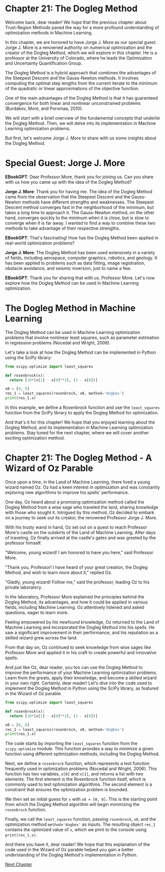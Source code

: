 # Chapter 21: The Dogleg Method

Welcome back, dear reader! We hope that the previous chapter about Trust-Region Methods paved the way for a more profound understanding of optimization methods in Machine Learning.

In this chapter, we are honored to have Jorge J. More as our special guest. Jorge J. More is a renowned authority on numerical optimization and the creator of the Dogleg Method, which we will explore in this chapter. He is a professor at the University of Colorado, where he leads the Optimization and Uncertainty Quantification Group.

The Dogleg Method is a hybrid approach that combines the advantages of the Steepest Descent and the Gauss-Newton methods. It involves computing the optimal step lengths from the current iterate to the minimum of the quadratic or linear approximations of the objective function. 

One of the main advantages of the Dogleg Method is that it has guaranteed convergence for both linear and nonlinear unconstrained problems (Burdakov, More, and Poromaa, 2010).

We will start with a brief overview of the fundamental concepts that underlie the Dogleg Method. Then, we will delve into its implementation in Machine Learning optimization problems.

But first, let's welcome Jorge J. More to share with us some insights about the Dogleg Method.

# Special Guest: Jorge J. More

**EBookGPT**: Dear Professor More, thank you for joining us. Can you share with us how you came up with the idea of the Dogleg Method?

**Jorge J. More**: Thank you for having me. The idea of the Dogleg Method came from the observation that the Steepest Descent and the Gauss-Newton methods have different strengths and weaknesses. The Steepest Descent method converges fast in the neighborhood of the minimum, but takes a long time to approach it. The Gauss-Newton method, on the other hand, converges quickly to the minimum when it is close, but is slow to converge when it is far away. I wanted to find a way to combine these two methods to take advantage of their respective strengths.

**EBookGPT**: That's fascinating! How has the Dogleg Method been applied in real-world optimization problems?

**Jorge J. More**: The Dogleg Method has been used extensively in a variety of fields, including aerospace, computer graphics, robotics, and geology. It has been applied to problems such as data fitting, image registration, obstacle avoidance, and seismic inversion, just to name a few.

**EBookGPT**: Thank you for sharing that with us, Professor More. Let's now explore how the Dogleg Method can be used in Machine Learning optimization.

# The Dogleg Method in Machine Learning

The Dogleg Method can be used in Machine Learning optimization problems that involve nonlinear least squares, such as parameter estimation in regression problems (Nocedal and Wright, 2006). 

Let's take a look at how the Dogleg Method can be implemented in Python using the SciPy library:

```python
from scipy.optimize import least_squares

def rosenbrock(x):
  return [10*(x[1] - x[0]**2), (1 - x[0])]

x0 = [0, 0]
res_1 = least_squares(rosenbrock, x0, method='dogbox')
print(res_1.x)
```

In this example, we define a Rosenbrock function and use the `least_squares` function from the SciPy library to apply the Dogleg Method for optimization.

And that's it for this chapter! We hope that you enjoyed learning about the Dogleg Method, and its implementation in Machine Learning optimization problems. Stay tuned for the next chapter, where we will cover another exciting optimization method.
# Chapter 21: The Dogleg Method - A Wizard of Oz Parable

Once upon a time, in the Land of Machine Learning, there lived a young wizard named Oz. Oz had a keen interest in optimization and was constantly exploring new algorithms to improve his spells' performance.

One day, Oz heard about a promising optimization method called the Dogleg Method from a wise sage who traveled the land, sharing knowledge with those who sought it. Intrigued by this method, Oz decided to embark on a journey to seek out its creator, the renowned Professor Jorge J. More.

With his trusty wand in hand, Oz set out on a quest to reach Professor More's castle on the outskirts of the Land of Machine Learning. After days of traveling, Oz finally arrived at the castle's gates and was greeted by the professor himself.

"Welcome, young wizard! I am honored to have you here," said Professor More.

"Thank you, Professor! I have heard of your great creation, the Dogleg Method, and wish to learn more about it," replied Oz.

"Gladly, young wizard! Follow me," said the professor, leading Oz to his private laboratory.

In the laboratory, Professor More explained the principles behind the Dogleg Method, its advantages, and how it could be applied in various fields, including Machine Learning. Oz attentively listened and asked questions, eager to learn more.

Feeling empowered by his newfound knowledge, Oz returned to the Land of Machine Learning and incorporated the Dogleg Method into his spells. He saw a significant improvement in their performance, and his reputation as a skilled wizard grew across the land.

From that day on, Oz continued to seek knowledge from wise sages like Professor More and applied it in his craft to create powerful and innovative spells.

And just like Oz, dear reader, you too can use the Dogleg Method to improve the performance of your Machine Learning optimization problems. Learn from the greats, apply their knowledge, and become a skilled wizard in your own right.
Certainly, dear reader! Let's dive into the code used to implement the Dogleg Method in Python using the SciPy library, as featured in the Wizard of Oz parable.

```python
from scipy.optimize import least_squares

def rosenbrock(x):
  return [10*(x[1] - x[0]**2), (1 - x[0])]

x0 = [0, 0]
res_1 = least_squares(rosenbrock, x0, method='dogbox')
print(res_1.x)
```

The code starts by importing the `least_squares` function from the `scipy.optimize` module. This function provides a way to minimize a given function using different optimization methods, including the Dogleg Method. 

Next, we define a `rosenbrock` function, which represents a test function frequently used in optimization problems (Nocedal and Wright, 2006). This function has two variables, `x[0]` and `x[1]`, and returns a list with two elements. The first element is the Rosenbrock function itself, which is commonly used to test optimization algorithms. The second element is a constraint that ensures the optimization problem is bounded.

We then set an initial guess for `x` with `x0 = [0, 0]`. This is the starting point from which the Dogleg Method algorithm will begin minimizing the `rosenbrock` function.

Finally, we call the `least_squares` function, passing `rosenbrock`, `x0`, and the optimization method `method='dogbox'` as inputs. The resulting object `res_1` contains the optimized value of `x`, which we print to the console using `print(res_1.x)`.

And there you have it, dear reader! We hope that this explanation of the code used in the Wizard of Oz parable helped you gain a better understanding of the Dogleg Method's implementation in Python.


[Next Chapter](22_Chapter22.md)